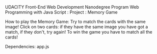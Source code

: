 UDACITY
Front-End Web Development Nanodegree Program
Web Programming with Java Script : Project : Memory Game

How to play the Memory Game:
Try to match the cards with the same image!
Click on two cards:
 if they have the same image you have got a match,
 if they don't, try again!
To win the game you have to match all the cards!

Dependencies:
app.js
